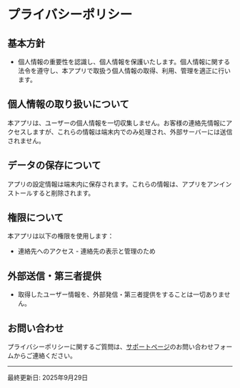 # プライバシーポリシー

## 基本方針

- 個人情報の重要性を認識し、個人情報を保護いたします。個人情報に関する法令を遵守し、本アプリで取扱う個人情報の取得、利用、管理を適正に行います。

## 個人情報の取り扱いについて

本アプリは、ユーザーの個人情報を一切収集しません。お客様の連絡先情報にアクセスしますが、これらの情報は端末内でのみ処理され、外部サーバーには送信されません。

## データの保存について

アプリの設定情報は端末内に保存されます。これらの情報は、アプリをアンインストールすると削除されます。

## 権限について

本アプリは以下の権限を使用します：

- 連絡先へのアクセス - 連絡先の表示と管理のため

## 外部送信・第三者提供

- 取得したユーザー情報を、外部発信・第三者提供をすることは一切ありません。

## お問い合わせ

プライバシーポリシーに関するご質問は、[サポートページ](support.html)のお問い合わせフォームからご連絡ください。

---

最終更新日: 2025年9月29日